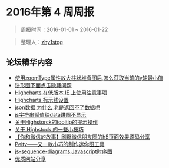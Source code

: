 # 2016年第 4 周周报

> 周报时间：2016-01-01 ~ 2016-01-22

> 整理人：[zhy1stgg](https://github.com/zhy1stgg)

## 论坛精华内容

* [使用zoomType属性放大柱状堆叠图后,怎么获取当前的y轴最小值](http://bbs.hcharts.cn/thread-1171-1-1.html)
* [饼形图下面点击隐藏问题](http://bbs.hcharts.cn/thread-1170-1-1.html)
* [Highcharts 在低版本 IE 上使用注意事项](http://bbs.hcharts.cn/thread-1135-1-1.html)
* [Highcharts 标示线设置](http://bbs.hcharts.cn/thread-1143-1-1.html)
* [ json数据 为什么 老是返回不了数据呢](http://bbs.hcharts.cn/thread-1128-1-1.html)
* [js字符串赋值给data饼图不显示](http://bbs.hcharts.cn/forum.php?mod=viewthread&tid=1155&fromuid=2)
* [关于Highstorck的tooltip的提示操作](http://bbs.hcharts.cn/thread-1151-1-1.html)
* [关于 Highstock 的一些小技巧](http://bbs.hcharts.cn/thread-1147-1-1.html)
* [【你和微信的故事】刷爆微信朋友圈的h5页面效果源码分享](http://bbs.hcharts.cn/thread-1138-1-1.html)
* [Peity——又一款小巧的制作迷你图工具](http://bbs.hcharts.cn/article-122-1.html)
* [js-sequence-diagrams Javascript时序图](http://bbs.hcharts.cn/article-120-1.html)
* [优质网站分享](http://bbs.hcharts.cn/home.php?mod=space&uid=2&do=share&view=me&from=space)
